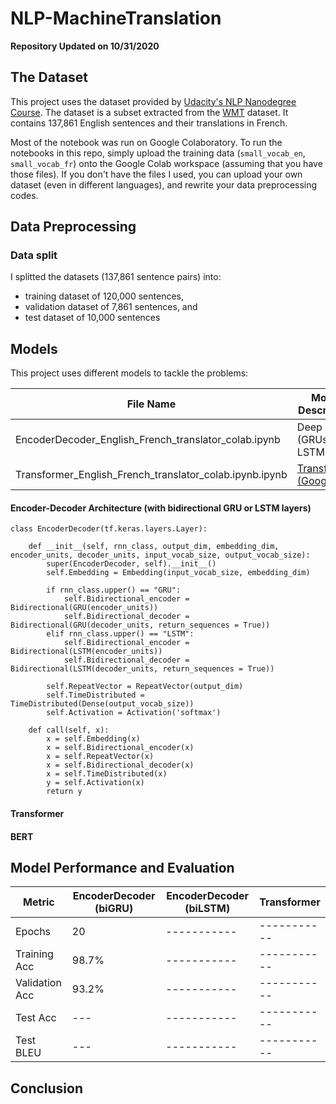 # NLP-MachineTranslation

**Repository Updated on 10/31/2020**

## The Dataset

This project uses the dataset provided by [Udacity's NLP Nanodegree Course](https://www.udacity.com/course/natural-language-processing-nanodegree--nd892). The dataset is a subset extracted from the [WMT](http://www.statmt.org/) dataset. It contains 137,861 English sentences and their translations in French.

Most of the notebook was run on Google Colaboratory. To run the notebooks in this repo, simply upload the training data (`small_vocab_en`, `small_vocab_fr`) onto the Google Colab workspace (assuming that you have those files). If you don't have the files I used, you can upload your own dataset (even in different languages), and rewrite your data preprocessing codes.

## Data Preprocessing

### Data split
I splitted the datasets (137,861 sentence pairs) into:

- training dataset of 120,000 sentences,
- validation dataset of 7,861 sentences, and
- test dataset of 10,000 sentences

## Models

This project uses different models to tackle the problems:

| File Name | Model Description |
| ----------- | ----------- |
| EncoderDecoder_English_French_translator_colab.ipynb | Deep RNN (GRUs or LSTMs) |
| Transformer_English_French_translator_colab.ipynb.ipynb | [Transformer (Google)](https://arxiv.org/abs/1706.03762) |

#### Encoder-Decoder Architecture (with bidirectional GRU or LSTM layers)

``` python3
class EncoderDecoder(tf.keras.layers.Layer):

    def __init__(self, rnn_class, output_dim, embedding_dim, encoder_units, decoder_units, input_vocab_size, output_vocab_size):
        super(EncoderDecoder, self).__init__()
        self.Embedding = Embedding(input_vocab_size, embedding_dim)

        if rnn_class.upper() == "GRU":
            self.Bidirectional_encoder = Bidirectional(GRU(encoder_units))
            self.Bidirectional_decoder = Bidirectional(GRU(decoder_units, return_sequences = True))
        elif rnn_class.upper() == "LSTM":
            self.Bidirectional_encoder = Bidirectional(LSTM(encoder_units))
            self.Bidirectional_decoder = Bidirectional(LSTM(decoder_units, return_sequences = True))
        
        self.RepeatVector = RepeatVector(output_dim)
        self.TimeDistributed = TimeDistributed(Dense(output_vocab_size))
        self.Activation = Activation('softmax')

    def call(self, x):
        x = self.Embedding(x)
        x = self.Bidirectional_encoder(x)
        x = self.RepeatVector(x)
        x = self.Bidirectional_decoder(x)
        x = self.TimeDistributed(x)
        y = self.Activation(x)
        return y

```

#### Transformer

#### BERT


## Model Performance and Evaluation

| Metric | EncoderDecoder (biGRU) | EncoderDecoder (biLSTM) | Transformer | 
| ----------- | ----------- | ----------- | ----------- |
| Epochs | 20 | ----------- | ----------- | ----------- |
| Training Acc | 98.7% | ----------- | ----------- |
| Validation Acc | 93.2% | ----------- | ----------- |
| Test Acc | --- | ----------- | ----------- |
| Test BLEU| --- | ----------- | ----------- |


## Conclusion
